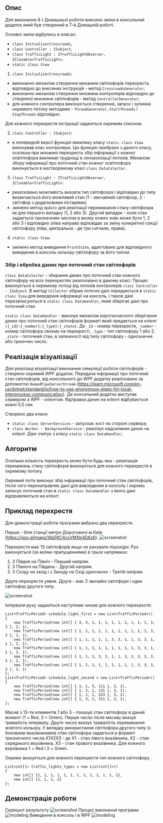 ## Опис

Для виконання 8-ї Домашньої роботи внесено зміни в консольний додаток який був створений в 7-й Домашній роботі. 

Основні зміни відбулись в класах:
- ```class InitializerCrossroads```,
- ```class Controller : ISubject```,
- ```class TrafficLight : ITrafficLightObserver, IClonable<TrafficLight>```,
- ```static class View```

1. ```class InitializerCrossroads```:
 - виконанно механізм створення множини світлофорів перехресть відповідно до внесених інструкцій - метод ```CrossroadsGenerator```;
 - виконанно механізм створення множини контролерів відповідно до створеної множини світлофорів - метод ```ControllerGenerator```;
 - для кожного сонтролера виконується створення, запуск і зупинка окремого потоку методами - ```ThreadGenerator```, ```StartThreads``` i ```StopThreads```  відповідно.

Для кожного перехрестя інструкції задаються окремим списком.

2. ```class Controller : ISubject```:
- в попередній версії функцію викилику класу ```static class View``` виконував клас контролера. Цю функцію прибрано з даного класу, оскільки при множині перехресть збір інформації з кожног освітлофора викликає труднощі в синхронізації потоків. Механізм збору інформації про поточний стан кожног освітлофора виконується в ноствореному класі ```class DataColector```.

3. ```class TrafficLight : ITrafficLightObserver, IClonable<TrafficLight>```:
- реалізовано можливість вказати тип світлфоора і відповідно до типу визанчається його можливий стан (1 - звичайний світлфоор, 2 - світлфор з додатковими ліхтарями).
- змінено метод ```Update``` для реалізації перемикання стану світлфоора як для першого випадку (1, 2 або 3). Другий випадок - коли стан задається тризначним числом в якому кожен знак може бути 1, 2 або 3 і відповідно зліва направо відповідає за зміну конкретної секції світлофору (ліва, центральна - де три сигнали, права).

4. ```static class View```:
- змінено метод виведення ```PrintState```, адаптовано для відповідного виведення в консоль кольору світлофору за його типом.

### Збір і обробка даних про поточний стан світлофорів

```class DataColector``` - збирання даних про поточний стан кожного світлофору на всіх перехрестях реалізовано в даному класі. Процес виконується в окремому потоці від потоків контролерів ```class Controller : ISubject```. В методі ```Collector``` зібрані поточні дані передаються в ```static class View``` для виведення інформації на консоль, і також дані перезаписуються в ```static class DataHandler```, який зберігає дані про поточний стан.

```static class DataHandler``` - виконує механізм короткочасного зберігання даних про поточний стан світлофорів форматі який предається на клієнт ```|{_id}:{_number}:{_type}:{_state}```. Де ```_id``` - номер перехрестя, ```_number``` - номер світлофора своєму на перехресті, ```_type``` - тип світлофору 1 або 2. ```_state``` - поточний стан, в залежності від типу світлофору - однозначне або тризнчен число.

## Реалізація візуалізації

Для реалізаці візуалізації виконання симуляції роботи світлофорів - створено окремий WPF додаток.
Передача інформації про поточний стан світлофорів, від консольного до WPF додатку реалізовано за допомогою ```NamedPipeServerStream``` (https://learn.microsoft.com/en-us/dotnet/standard/io/how-to-use-anonymous-pipes-for-local-interprocess-communication). Де консольний додаток виступає сервером а WPF - клієнтом. Відправка даних на клієнт відбувається кожні 0,5 сек.

Створено два класи:
- ```static class ServerServices``` - запускає хост на стороні сервера;
- ```class Worker : BackgroundService``` - реалізує надсилання даних на клієнт. Дані зчитує з класу ```static class DataHandler```;

## Алгоритм

Оскільки кількість перехресть може бути будь-яка - реалізація перемикань стану світлофорів виконується для кожного перехрестя в окремому потоку.

Окремий потік виконує збір інформації про поточний стан світлофорів, після чого перенаправляє дані для вивоедення в консоль і окремо записує поточний стан в ```static class DataHandler``` з якого дані відправляються на клієнт.

## Приклад перехрестя
Для демонстрації роботи програми вибрано два перехрестя. 

Перше - біля станції метро Дорогожичі м.Київ (https://goo.gl/maps/Wa5KC4cxVMXb4DAz6).
![screenshot](images/traffic_01.jpg)

Перехрестя має 13 світлофорів якщо не рахувати пішохідні. Рух виконується (за моїми припущеннями) в трьох напрямках:
1. З Півдня на Північ - Перший напрям.
2. З Півночі на Південь - Другий напрям.
3. З Сходу на захід і з Заходу на Схід одночасно - Третій напрям.

Друге перехрестя уявне. Друге - має 3 звичайні світлфори і один світлофор другого типу.

![screenshot](images/traffic_02.jpg)


Інтервали руху задаються наступним чином для кожного перехрестя:
```
List<TrafficPeriod> schedule_light_first = new List<TrafficPeriod>()
{
    new TrafficPeriod(new int[] { 3, 3, 1, 1, 1, 1, 1, 1, 1, 1, 1, 3, 3 }, 2, 1),
    new TrafficPeriod(new int[] { 1, 1, 1, 1, 1, 1, 1, 1, 1, 1, 1, 3, 3 }, 1, 1),
    new TrafficPeriod(new int[] { 1, 1, 1, 1, 1, 3, 3, 1, 1, 3, 3, 1, 1 }, 2, 1),
    new TrafficPeriod(new int[] { 1, 1, 1, 1, 1, 1, 1, 1, 1, 3, 3, 1, 1 }, 2, 1),
    new TrafficPeriod(new int[] { 1, 1, 3, 3, 3, 1, 1, 3, 3, 3, 3, 3, 3 }, 2, 1),
    new TrafficPeriod(new int[] { 1, 1, 1, 1, 1, 1, 1, 1, 1, 3, 3, 3, 3 }, 2, 1)
};
List<TrafficPeriod> schedule_light_second = new List<TrafficPeriod>()
{
    new TrafficPeriod(new int[] { 3, 1, 3, 111 }, 3, 1),
    new TrafficPeriod(new int[] { 1, 3, 1, 131 }, 3, 1),
    new TrafficPeriod(new int[] { 1, 1, 1, 333 }, 3, 1),
    new TrafficPeriod(new int[] { 1, 3, 1, 311 }, 3, 1),
};
```
Масив з 13-ти елементів 1 або 3 - показує стан світлофору в даний момент (1 = Red, 3 = Green). Перше число після масиву вказує тривалість інтервалу. Друге число вказує тривалість перемикання жовтого кольору. У випадку використання світлофора другого типу (з боковими вказівниками) стан світлофора задається в форматі тризначного числа X1X2X3 - де Х1 - стан лівого вказівника, Х2 - стан середнього вказівника, Х3 - стан правого вказівника. Для кожного вказівника 1 = Red і 3 = Green.

Окремо вказується для кожного перехрестя тип кожного світлофору
```
List<int[]> traffic_lights_types = new List<int[]>()
{
    new int[] {1, 1, 1, 1, 1, 1, 1, 1, 1, 1, 1, 1, 1},
    new int[] {1, 1, 1, 2}
};
```



## Демонстрація роботи
Скріншот результуту
![screenshot](traffic.png)
Процес виконання програми
![modeling](traffic_all.gif)
Виведення в консоль і в WPF
![modeling](traffic_2.gif)